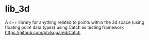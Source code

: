 # lib_3d
A c++ library for anything related to points within the 3d space (using floating point data types) using Catch as testing framework https://github.com/philsquared/Catch
